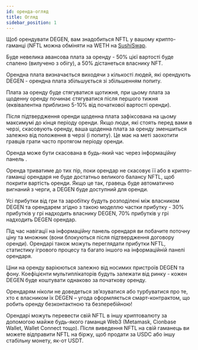 ```yaml
---
id: оренда-огляд
title: Огляд
sidebar_position: 1
---
```


Щоб орендувати DEGEN, вам знадобиться NFTL у вашому крипто-гаманці (NFTL можна обміняти на WETH на [SushiSwap](https://sushi.com/).

Буде невелика авансова плата за оренду - 50% цієї вартості буде спалено (вилучено з обігу), а 50% дістанеться власнику NFT.

Орендна плата визначається виходячи з кількості людей, які орендують DEGEN - орендна плата збільшується зі збільшенням попиту.

Плата за оренду буде стягуватися щотижня, при цьому плата за щоденну оренду починає стягуватися після першого тижня (еквівалентна приблизно 5-10% від початкової вартості оренди).

Після підтвердження оренди щоденна плата зафіксована на цьому максимумі до кінця періоду оренди. Якщо люди, які стоять перед вами в черзі, скасовують оренду, ваша щоденна плата за оренду зменшиться залежно від положення в черзі (і попиту). Це має на меті заохотити гравців грати часто протягом періоду оренди.

Оренда може бути скасована в будь-який час через інформаційну панель [](https://niftyleague.com/profile).

Оренда триватиме до тих пір, поки орендар не скасовує її або в крипто-гаманці орендаря не буде достатньо великого балансу NFTL, щоб покрити вартість оренди. Якщо це так, гравець буде автоматично вигнаний з черги, а DEGEN буде доступний для оренди.

Усі прибутки від гри та заробітку будуть розподілені між власником DEGEN та орендарем згідно з такою моделлю частки прибутку - 30% прибутків у грі надходить власнику DEGEN, 70% прибутків у грі надходить DEGEN орендар.

Під час навігації на інформаційну панель орендаря ви побачите поточну ціну та множник (вони блокуються після підтвердження договору оренди). Орендарі також можуть переглядати прибутки NFTL, статистику ігрового процесу та багато іншого на інформаційній панелі орендаря.

Ціни на оренду варіюються залежно від носимих пристроїв DEGEN та фону. Коефіцієнти мультиплікаторів будуть залежати від ринку - кожен DEGEN буде коштувати однаково за початкову оренду.

Орендарям ніколи не доведеться зв’язуватися або турбуватися про те, хто є власником їх DEGEN – угода оформляється смарт-контрактом, що робить оренду безконтактною та безперебійною!

Орендарі можуть перевести свій NFTL в іншу криптовалюту за допомогою майже будь-якого гаманця Web3 (Metamask, Cionbase Wallet, Wallet Connect тощо). Після виведення NFTL на свій гаманець ви можете відправити NFTL на біржу, щоб продати за USDC або іншу стабільну монету, як-от USDT.
